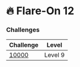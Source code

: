 # 🔥 Flare-On 12

### Challenges

| Challenge         | Level   |
| ----------------- | ------- |
| [10000](10000.md) | Level 9 |
